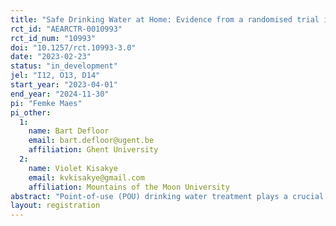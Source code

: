 ```yaml
---
title: "Safe Drinking Water at Home: Evidence from a randomised trial in Uganda"
rct_id: "AEARCTR-0010993"
rct_id_num: "10993"
doi: "10.1257/rct.10993-3.0"
date: "2023-02-23"
status: "in_development"
jel: "I12, O13, D14"
start_year: "2023-04-01"
end_year: "2024-11-30"
pi: "Femke Maes"
pi_other:
  1:
    name: Bart Defloor
    email: bart.defloor@ugent.be
    affiliation: Ghent University
  2:
    name: Violet Kisakye
    email: kvkisakye@gmail.com
    affiliation: Mountains of the Moon University
abstract: "Point-of-use (POU) drinking water treatment plays a crucial role in overcoming the health burden associated with waterborne diarrheal disease in low and middle-income regions. This study focuses on the  impacts of three POU water treatments, boiling on a rocket stove, ceramic filtration, and membrane filtration, in two districts of rural Western Uganda in the course of 18 months. On the one hand, we measure the effectiveness of the intervention on microbiological water quality and health. We compare the water treatment systems from a user perspective, on the other hand, including affordability, effective demand, labor burden and user acceptance.  A total of 600 households are involved in this randomized controlled trial. 450 households receive one of the three treatments and training on its adequate usage. 150 households are assigned to the control group. Data collection involves household surveys, health diaries and water sample analysis during a baseline and four follow-ups. "
layout: registration
---
```


